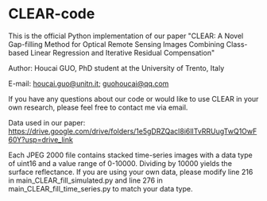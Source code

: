 # CLEAR-code
This is the official Python implementation of our paper "CLEAR: A Novel Gap-filling Method for Optical Remote Sensing Images Combining Class-based Linear Regression and Iterative Residual Compensation"

Author: Houcai GUO, PhD student at the University of Trento, Italy

E-mail: houcai.guo@unitn.it; guohoucai@qq.com

If you have any questions about our code or would like to use CLEAR in your own research, please feel free to contact me via email.

Data used in our paper: https://drive.google.com/drive/folders/1e5gDRZQacl8i6lITvRRUugTwQ1OwF60Y?usp=drive_link

Each JPEG 2000 file contains stacked time-series images with a data type of uint16 and a value range of 0-10000. Dividing by 10000 yields the surface reflectance.
If you are using your own data, please modify line 216 in main_CLEAR_fill_simulated.py and line 276 in main_CLEAR_fill_time_series.py to match your data type.
